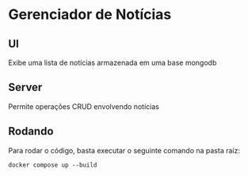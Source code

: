 # Gerenciador de Notícias

## UI

Exibe uma lista de notícias armazenada em uma base mongodb

## Server

Permite operações CRUD envolvendo notícias

## Rodando

Para rodar o código, basta executar o seguinte comando na pasta raíz:

```
docker compose up --build
```

